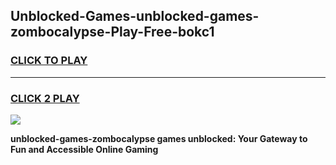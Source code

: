 
## Unblocked-Games-unblocked-games-zombocalypse-Play-Free-bokc1
<h3>
<a href="https://premium76.site?title=unblocked-games-zombocalypse&ref=10A">CLICK TO PLAY</a></h3>
<hr>

<h3>
<a href="https://premium76.site?title=unblocked-games-zombocalypse&ref=10A">CLICK 2 PLAY</a>
  
</h3>

<a href="https://premium76.site?title=unblocked-games-zombocalypse&ref=10A"><img src="https://clearcache.store/games.png"></a>


**unblocked-games-zombocalypse games unblocked: Your Gateway to Fun and Accessible Online Gaming**
